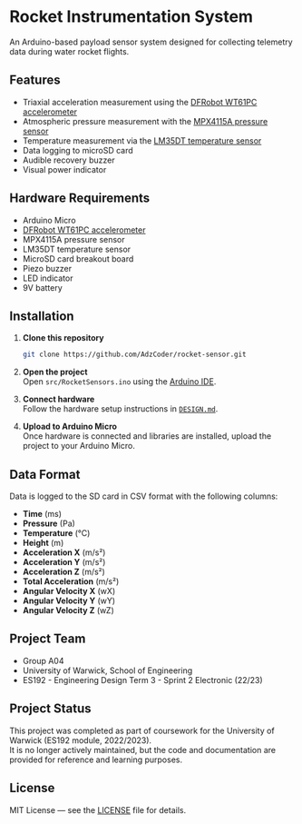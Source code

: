 # Rocket Instrumentation System

An Arduino-based payload sensor system designed for collecting telemetry data during water rocket flights.

## Features

- Triaxial acceleration measurement using the [DFRobot WT61PC accelerometer](https://github.com/DFRobot/DFRobot_WT61PC)
- Atmospheric pressure measurement with the [MPX4115A pressure sensor](https://github.com/janlucaklees/MPX4115A-Arduino-library)
- Temperature measurement via the [LM35DT temperature sensor](https://github.com/Erriez/ErriezLM35)
- Data logging to microSD card
- Audible recovery buzzer
- Visual power indicator

## Hardware Requirements

- Arduino Micro
- [DFRobot WT61PC accelerometer](https://www.dfrobot.com/product-2200.html)
- MPX4115A pressure sensor
- LM35DT temperature sensor
- MicroSD card breakout board
- Piezo buzzer
- LED indicator
- 9V battery

## Installation

1. **Clone this repository**
    ```bash
    git clone https://github.com/AdzCoder/rocket-sensor.git
    ```

2. **Open the project**  
    Open `src/RocketSensors.ino` using the [Arduino IDE](https://www.arduino.cc/en/software).

3. **Connect hardware**  
    Follow the hardware setup instructions in [`DESIGN.md`](docs/DESIGN.md).

4. **Upload to Arduino Micro**  
    Once hardware is connected and libraries are installed, upload the project to your Arduino Micro.

## Data Format

Data is logged to the SD card in CSV format with the following columns:

- **Time** (ms)  
- **Pressure** (Pa)  
- **Temperature** (°C)  
- **Height** (m)  
- **Acceleration X** (m/s²)  
- **Acceleration Y** (m/s²)  
- **Acceleration Z** (m/s²)  
- **Total Acceleration** (m/s²)  
- **Angular Velocity X** (wX)  
- **Angular Velocity Y** (wY)  
- **Angular Velocity Z** (wZ)  

## Project Team

- Group A04  
- University of Warwick, School of Engineering  
- ES192 - Engineering Design Term 3 - Sprint 2 Electronic (22/23)

## Project Status

This project was completed as part of coursework for the University of Warwick (ES192 module, 2022/2023).  
It is no longer actively maintained, but the code and documentation are provided for reference and learning purposes.

## License

MIT License — see the [LICENSE](LICENSE) file for details.
